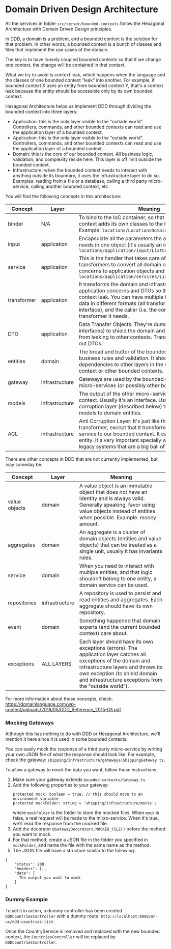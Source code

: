 # Domain Driven Design Architecture

All the services in folder `src/server/bounded-contexts` follow the Hexagonal Architecture with Domain Driven Design principles.

In DDD, a domain is a problem, and a bounded context is the solution for that problem. In other words, a bounded context is a bunch of classes and files that implement the use cases of the domain.

The key is to have loosely coupled bounded contexts so that if we change one context, the change will be contained in that context.

What we try to avoid is context leak, which happens when the language and the classes of one bounded context "leak" into another.
For example, if bounded context X uses an entity from bounded context Y, that's a context leak because the entity should be accessible only by its own bounded context.

Hexagonal Architecture helps us implement DDD through dividing the bounded context into three layers:
* Application: this is the only layer visible to the "outside world". Controllers, commands, and other bounded contexts can read and use the application layer of a bounded context.
* Application: this is the only layer visible to the "outside world". Controllers, commands, and other bounded contexts can read and use the application layer of a bounded context.
* Domain: this is the core of our bounded context. All business logic, validation, and complexity reside here. This layer is off limit outside the bounded context.
* Infrastructure: when the bounded context needs to interact with anything outside its boundary, it uses the infrastructure layer to do so. Examples: reading from a file or a database, calling a third party micro-service, calling another bounded context, etc

You will find the following concepts in this architecture:

| Concept      | Layer         | Meaning       |
| ------------ | ------------- | ------------- |
| binder | N/A | To bind to the IoC container, so that each bounded context adds its own classes to the IoC container. Example: `locations/LocationsDomainBinder.ts` |
| input | application | Encapsulate all the parameters the application service needs in one object (it's usually an interface). Example: `locations/application/input/ListCountriesInput.ts` |
| service | application | This is the handler that takes care of one use case, it uses transformers to convert all domain or infrastructure concerns to application objects and DTOs. Example: `locations/application/services/ListCountriesService.ts` |
| transformer | application | It transforms the domain and infrastructure concerns to application concerns and DTOs so that we wouldn't have context leak. You can have multiple transformers to return data in different formats (all transformers implement an interface), and the caller (i.e. the controller) chooses the transformer it needs. |
| DTO | application | Data Transfer Objects: They're dummy objects (usually interfaces) to shield the domain and infrastructure objects from leaking to other contexts. Transformers usually spit out DTOs. |
| entities | domain | The bread and butter of the bounded context, it includes business rules and validation. It should not have any dependencies to other layers in the same bounded context or other bounded contexts. |
| gateway | infrastructure | Gateways are used by the bounded context to call other micro-services (or possibly other bounded contexts too). |
| models | infrastructure | The output of the other micro-service or bounded context. Usually it's an interface. Usually we have an anti corruption layer (described below) to transfer those models to domain entities. |
| ACL | infrastructure | Anti Corruption Layer: It's just like the application transformer, except that it transforms from the third party service to our bounded context. It can spit out a domain entity. It's very important specially when dealing with legacy systems that are a big ball of mud. |

There are other concepts in DDD that are not currently implemented, but may someday be:

| Concept      | Layer         | Meaning       |
| ------------ | ------------- | ------------- |
| value objects | domain | A value object is an immutable object that does not have an identity and is always valid. Generally speaking, favor using value objects instead of entities when possible. Example: money amount. |
| aggregates | domain | An aggregate is a cluster of domain objects (entities and value objects) that can be treated as a single unit, usually it has invariants rules. |
| service | domain | When you need to interact with multiple entities, and that logic shouldn't belong to one entity, a domain service can be used. |
| repositories | infrastructure | A repository is used to persist and read entities and aggregates. Each aggregate should have its own repository. |
| event | domain | Something happened that domain experts (and the current bounded context) care about. |
| exceptions | ALL LAYERS | Each layer should have its own exceptions (errors). The application layer catches all exceptions of the domain and infrastructure layers and throws its own exception (to shield domain and infrastructure exceptions from the "outside world"). |

For more information about those concepts, check: https://domainlanguage.com/wp-content/uploads/2016/05/DDD_Reference_2015-03.pdf

### Mocking Gateways
Although this has nothing to do with DDD or Hexagonal Architecture, we'll mention it here since it is used in some bounded contexts.

You can easily mock the response of a third party micro-service by writing your own JSON file of what the response should look like. For example, check the gateway: `shipping/infrastructure/gateways/ShippingGateway.ts`.

To allow a gateway to mock the data you want, follow those instructions:

1. Make sure your gateway extends `bounded-contexts/Gateway.ts`
2. Add the following properties to your gateway:
    ```
    protected mock: boolean = true; // this should move to an environment variable
    protected mockFolder: string = 'shipping/infrastructure/mocks';
    ```
   where `mockFolder` is the folder to store the mocked files. When `mock` is false, a real request will be made to the micro-service. When it's true, we'll read the response from the mocked file.
3. Add the decorator `@GatewayDecorators.MOCKED_FILE()` before the method you want to mock.
4. For that method, create a JSON file in the folder you specified in `mockFolder`, and name the file with the same name as the method.
5. The JSON file will have a structure similar to the following:
```
{
    "status": 200,
    "headers": [],
    "data": [
      The output you want to mock
    ]
}
```

### Dummy Example
To set it in action, a dummy controller has been created `DDDCountriesController` with a dummy route: `http://localhost:8080/en-us/ddd-countries-list`.

Once the CountryService is removed and replaced with the new bounded context, the `CountriesController` will be replaced by `DDDCountriesController`.
